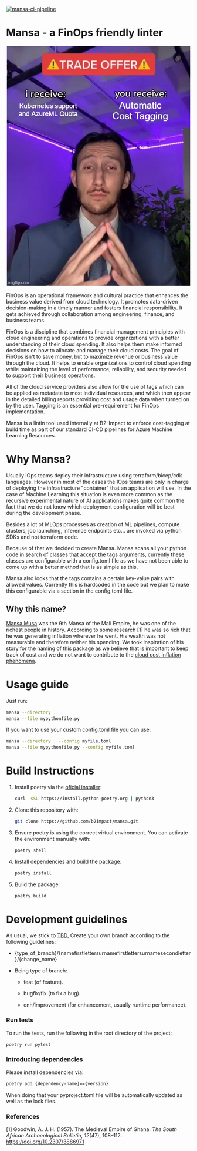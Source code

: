 [![mansa-ci-pipeline](https://github.com/b2impact/mansa/actions/workflows/ci-pipeline.yaml/badge.svg)](https://github.com/b2impact/mansa/actions/workflows/ci-pipeline.yaml)
# Mansa - a FinOps friendly linter

<p align="center">
<img src="/docs/images/meme.jpg">
</p>

FinOps is an operational framework and cultural practice that enhances the business value derived from cloud technology. It promotes data-driven decision-making in a timely manner and fosters financial responsibility. It gets achieved through collaboration among engineering, finance, and business teams.

FinOps is a discipline that combines financial management principles with cloud engineering and operations to provide organizations with a better understanding of their cloud spending. It also helps them make informed decisions on how to allocate and manage their cloud costs. The goal of FinOps isn't to save money, but to maximize revenue or business value through the cloud. It helps to enable organizations to control cloud spending while maintaining the level of performance, reliability, and security needed to support their business operations.

All of the cloud service providers also allow for the use of tags which can be applied as metadata to most individual resources, and which then appear in the detailed billing reports providing cost and usage data when turned on by the user. Tagging is an essential pre-requirement for FinOps implementation.

Mansa is a lintin tool used internally at B2-Impact to enforce cost-tagging at build time as part of our standard CI-CD pipelines for Azure Machine Learning Resources.

# Why Mansa?

Usually IOps teams deploy their infrastructure using terraform/bicep/cdk languages. However in most of the cases the IOps teams are only in charge of deploying the infrastructure "container" that an application will use. In the case of Machine Learning this situation is even more common as the recursive experimental nature of AI applications makes quite common the fact that we do not know which deployment configuration will be best during the development phase.

Besides a lot of MLOps processes as creation of ML pipelines, compute clusters, job launching, inference endpoints etc... are invoked via python SDKs and not terraform code.

Because of that we decided to create Mansa. Mansa scans all your python code in search of classes that accept the tags arguments, currently these classes are configurable with a config.toml file as we have not been able to come up with a better method that is as simple as this.

Mansa also looks that the tags contains a certain key-value pairs with allowed values. Currently this is hardcoded in the code but we plan to make this configurable via a section in the config.toml file.

## Why this name?

[Mansa Musa](https://en.wikipedia.org/wiki/Mansa_Musa) was the 9th Mansa of the Mali Empire, he was one of the richest people in history. According to some research \[1\] he was so rich that he was generating inflation wherever he went. His wealth was not measurable and therefore neither his spending. We took inspiration of his story for the naming of this package as we believe that is important to keep track of cost and we do not want to contribute to the [cloud cost inflation phenomena](https://www.techtarget.com/searchcio/news/366570542/Cloud-costs-continue-to-rise-in-2024#:~:text=The%20cloud%20inflation%20trend%20looks,pattern%20of%20rising%20cloud%20costs.).

# Usage guide

Just run: 

``` bash
mansa --directory .
mansa --file mypythonfile.py
```
If you want to use your custom config.toml file you can use:

``` bash
mansa --directory . --config myfile.toml
mansa --file mypythonfile.py --config myfile.toml
```

# Build Instructions

1.  Install poetry via the [oficial installer](https://python-poetry.org/docs/#installing-with-the-official-installer):

    ``` bash
    curl -sSL https://install.python-poetry.org | python3 -
    ```

2.  Clone this repository with:

    ``` bash
    git clone https://github.com/b2impact/mansa.git
    ```
3.  Ensure poetry is using the correct virtual environment. You can activate the environment manually with:

    ``` bash
    poetry shell
    ```

4.  Install dependencies and build the package:

    ``` bash
    poetry install
    ```

5.  Build the package:

    ``` bash
    poetry build
    ```

# Development guidelines

As usual, we stick to [TBD](https://trunkbaseddevelopment.com/), Create your own branch according to the following guidelines:

-   {type_of_branch}/{namefirstlettersurnamefirstlettersurnamesecondletter}/{change_name}

-   Being type of branch:

    -   feat (of feature).

    -   bugfix/fix (to fix a bug).

    -   enh/improvement (for enhancement, usually runtime performance).

### Run tests

To run the tests, run the following in the root directory of the project:

``` bash
poetry run pytest
```

### Introducing dependencies

Please install dependencies via:

``` bash
poetry add {dependency-name}=={version}
```

When doing that your pyproject.toml file will be automatically updated as well as the lock files.

### References

\[1\] Goodwin, A. J. H. (1957). The Medieval Empire of Ghana. *The South African Archaeological Bulletin*, *12*(47), 108–112. https://doi.org/10.2307/3886971

